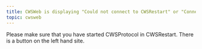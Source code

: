 ```yaml
---
title: CWSWeb is displaying "Could not connect to CWSRestart" or "Connection to CWSRestart timed out"
topic: cwsweb
---
```

Please make sure that you have started CWSProtocol in CWSRestart. There is a button on the left hand site.